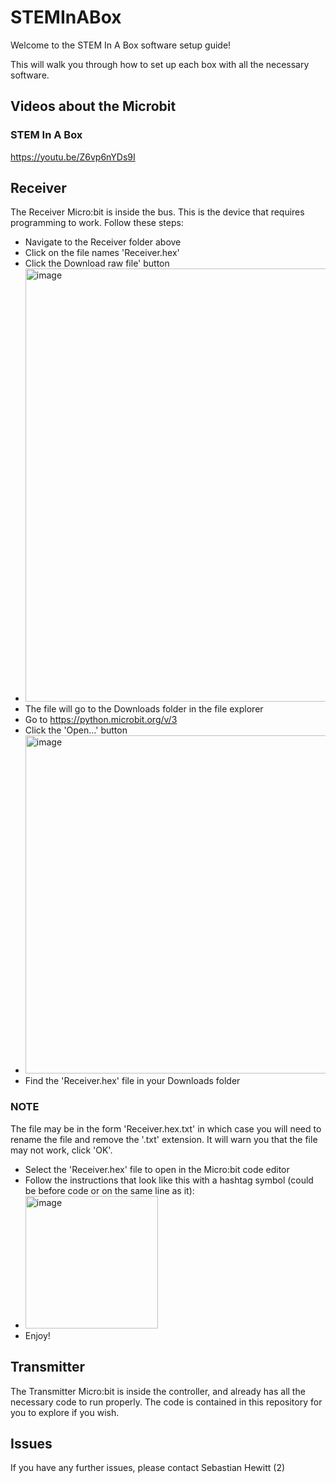 # STEMInABox

Welcome to the STEM In A Box software setup guide!

This will walk you through how to set up each box with all the necessary software.

## Videos about the Microbit

### STEM In A Box
https://youtu.be/Z6vp6nYDs9I

## Receiver
The Receiver Micro:bit is inside the bus. This is the device that requires programming to work. Follow these steps:

- Navigate to the Receiver folder above
- Click on the file names 'Receiver.hex'
- Click the Download raw file' button 
- <img width="693" alt="image" src="https://github.com/TastyBrainWave/STEMInABox/assets/99412364/5042a53e-bdbf-4fff-9c96-98b8a4d43898">
- The file will go to the Downloads folder in the file explorer
- Go to https://python.microbit.org/v/3
- Click the 'Open...' button
- <img width="541" alt="image" src="https://github.com/TastyBrainWave/STEMInABox/assets/99412364/cecf216b-73bf-46cf-b36c-ddf6de53c103">
- Find the 'Receiver.hex' file in your Downloads folder
### NOTE
The file may be in the form 'Receiver.hex.txt' in which case you will need to rename the file and remove the '.txt' extension. It will warn you that the file may not work, click 'OK'.
- Select the 'Receiver.hex' file to open in the Micro:bit code editor
- Follow the instructions that look like this with a hashtag symbol (could be before code or on the same line as it):
- <img width="212" alt="image" src="https://github.com/TastyBrainWave/STEMInABox/assets/99412364/c96cecaf-816d-405a-a57b-a6a180f13985">
- Enjoy!

## Transmitter
The Transmitter Micro:bit is inside the controller, and already has all the necessary code to run properly. The code is contained in this repository for you to explore if you wish.

## Issues
If you have any further issues, please contact Sebastian Hewitt (2)
